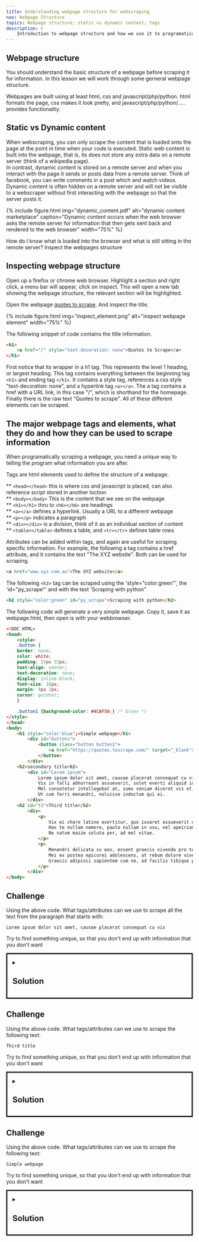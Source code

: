 ```yaml
---
title: Understanding webpage structure for webscraping 
nav: Webpage Structure
topics: Webpage structure; static vs dynamic content; tags
description: >
    Introduction to webpage structure and how we use it to programatically scrape its contents.
---
```


## Webpage structure 
You should understand the basic structure of a webpage before scraping it for information. In this lesson we will work through some gerneral webpage structure.

Webpages are built using at least html, css and javascript/php/python. html formats the page, css makes it look pretty, and javascript/php/python/..... provides functionality.

## Static vs Dynamic content
When webscraping, you can only scrape the content that is loaded onto the page at the point in time when your code is executed. 
Static web content is built into the webpage, that is, its does not store any extra data on a remote server (think of a wikipedia page). </br>
In contrast, dynamic content is stored on a remote server and when you interact with the page it sends or posts data from a remote server. Think of facebook, you can write comments in a post which and watch videos. Dynamic content is often hidden on a remote server and will not be visible to a webscraper without first interacting with the webpage so that the server posts it.

{% include figure.html img="dynamic_content.pdf" alt="dynamic content marketplace" caption="Dynamic content occurs when the web browser asks the remote server for information that then gets sent back and rendered to the web browser" width="75%" %}

How do I know what is loaded into the browser and what is still sitting in the remote server? <bold>Inspect the webpages structure</bold>

## Inspecting webpage structure 
Open up a firefox or chrome web browser. Highlight a section and right click, a menu bar will appear, click on inspect. This will open a new tab showing the webpage structure, the relevant section will be highlighted.

Open the webpage <a href="https://quotes.toscrape.com/" target="_blank">quotes to scrape</a>. And inspect the title. 

{% include figure.html img="inspect_element.png" alt="inspect webpage element" width="75%" %}

The following snippet of code contains the title information.

```html
<h1>
    <a href="/" style="text-decoration: none">Quotes to Scrape</a>
</h1>
```
First notice that its wrapper in a h1 tag. This represents the level 1 heading, or largest heading.
This tag contains everything between the beginning tag ```<h1>``` and ending tag ```</h1>```. 
It contains a style tag, references a css style "text-decoration: none", and a hyperlink tag ```<a></a>```. The a tag contains a href with a URL link, in this case "/", which is shorthand for the homepage. Finally there is the raw text "Quotes to scrape".
All of these different elements can be scraped.

## The major webpage tags and elements, what they do and how they can be used to scrape information 

When programatically scraping a webpage, you need a unique way to telling the program what information you are after. 

Tags are html elements used to define the structure of a webpage.

** ```<head></head>``` this is where css and javascript is placed, can also reference script stored in another loction <br>
** ```<body></body>``` This is the content that we see on the webpage <br>
** ```<h1></h1>``` thru to ```<h6></h6>``` are headings <br>
** ```<a></a>``` defines a hyperlink. Usually a URL to a different webpage <br>
** ```<p></p>``` indicates a paragraph <br>
** ```<div></div>``` is a division, think of it as an individual section of content <br>
** ```<table></table>``` defines a table, and ```<tr></tr>``` defines table rows <br>

Attributes can be added within tags, and again are useful for scraping specific information.
For example, the following a tag contains a href attribute, and it contains the text "The XYZ website". Both can be used for scraping.

```html
<a href="www.xyz.com.au">The XYZ website</a>
```

The following ```<h2>``` tag can be scraped using the 'style="color:green"', the 'id="py_scrape"' and with the text 'Scraping with python"

```html
<h2 style="color:green" id="py_scrape">Scraping with python</h2>
```


The following code will generate a very simple webpage. Copy it, save it as webpage.html, then open is with your webbrowser.

```html
<!DOC HTML>
<head>
    <style> 
    .button {
    border: none;
    color: white;
    padding: 15px 32px;
    text-align: center;
    text-decoration: none;
    display: inline-block;
    font-size: 16px;
    margin: 4px 2px;
    cursor: pointer;
    }

    .button1 {background-color: #4CAF50;} /* Green */
</style>
</head>
<body>
    <h1 style="color:blue";>Simple webpage</h1>
        <div id="buttons">
            <button class="button button1">
                <a href="https://quotes.toscrape.com/" target="_blank">Quotes to Quote</a>
            </button>
        </div> 
    <h2>secondary title<h2>
        <div id="Lorem ipsum">
            Lorem ipsum dolor sit amet, causae placerat consequat cu vis, id consequat interesset intellegebat eos. 
            Vix in falli abhorreant assueverit, solet everti aliquid id quo. 
            Mel consetetur intellegebat at, sumo veniam diceret vis et, eam id quaeque feugiat. 
            Ut cum ferri menandri, noluisse indoctum qui ei.
        </div>
    <h2 id="t3">Third title</h2>
        <div>
            <p>
                Vix ei choro latine evertitur, quo iuvaret assueverit dissentias no. 
                Has te nullam nemore, paulo nullam in usu, vel apeirian corrumpit cu. 
                Ne natum mazim soluta per, ad mel vitae.
            </p>
            <p>
                Menandri delicata cu eos, essent graecis vivendo pro te. Eu ius quot integre erroribus. 
                Mei ex postea epicurei adolescens, at rebum dolore vivendo nam. 
                Graecis adipisci sapientem cum ne, ad facilis tibique percipit vim, blandit dissentias duo ne.
            </p>
        </div>    
</body>
```



## Challenge
Using the above code. What tags/attributes can we use to scrape all the text from the paragraph that starts with:

    Lorem ipsum dolor sit amet, causae placerat consequat cu vis

Try to find something unique, so that you don't end up with information that you don't want

<details style="border:3px; border-style:solid; border-color:#000000; padding: 1em;"><summary><h2>Solution</h2></summary>
<p>

```<div id="Lorem ipsum">```

If we use only the div tag we will scrape all of the text within each div.

</p>
</details>


## Challenge
Using the above code. What tags/attributes can we use to scrape the following text:

    Third title

Try to find something unique, so that you don't end up with information that you don't want

<details style="border:3px; border-style:solid; border-color:#000000; padding: 1em;"><summary><h2>Solution</h2></summary>
<p>

```id="t3"```

If we use only the h2 tag we will scrape both h2 titles:
    secondary title
    Third title

</p>
</details>

## Challenge
Using the above code. What tags/attributes can we use to scrape the following text:

    Simple webpage

Try to find something unique, so that you don't end up with information that you don't want

<details style="border:3px; border-style:solid; border-color:#000000; padding: 1em;"><summary><h2>Solution</h2></summary>
<p>
We can use the h1 tag as its the only one on the page.
```<h1>```

We can also use ```style="color:blue"```

</p>
</details>
